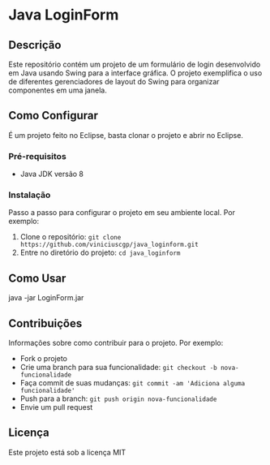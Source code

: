 # Java LoginForm

## Descrição
Este repositório contém um projeto de um formulário de login desenvolvido em Java usando Swing para a interface gráfica. O projeto exemplifica o uso de diferentes gerenciadores de layout do Swing para organizar componentes em uma janela.

## Como Configurar
É um projeto feito no Eclipse, basta clonar o projeto e abrir no Eclipse.

### Pré-requisitos
- Java JDK versão 8

### Instalação
Passo a passo para configurar o projeto em seu ambiente local. Por exemplo:
1. Clone o repositório: `git clone https://github.com/viniciuscgp/java_loginform.git`
2. Entre no diretório do projeto: `cd java_loginform`

## Como Usar
java -jar LoginForm.jar

## Contribuições
Informações sobre como contribuir para o projeto. Por exemplo:
- Fork o projeto
- Crie uma branch para sua funcionalidade: `git checkout -b nova-funcionalidade`
- Faça commit de suas mudanças: `git commit -am 'Adiciona alguma funcionalidade'`
- Push para a branch: `git push origin nova-funcionalidade`
- Envie um pull request

## Licença
Este projeto está sob a licença MIT
